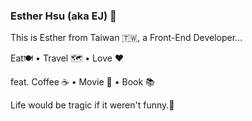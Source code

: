 ### Esther Hsu (aka EJ) 👋

This is Esther from Taiwan 🇹🇼, a Front-End Developer…

Eat🍽 • Travel 🗺 • Love ♥️

feat. Coffee ☕️ • Movie 🎥 • Book 📚

Life would be tragic if it weren't funny.🍿
